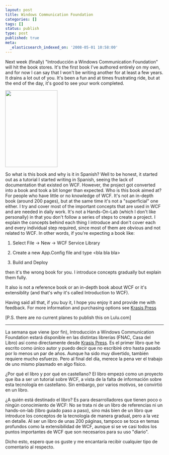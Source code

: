 ```yaml
---
layout: post
title: Windows Communication Foundation
categories: []
tags: []
status: publish
type: post
published: true
meta:
  _elasticsearch_indexed_on: '2008-05-01 10:58:00'
---
```

Next week (finally) "Introducción a Windows Communication Foundation" will hit the book stores. It's the first book I've authored entirely on my own, and for now I can say that I won't be writing another for at least a few years. It drains a lot out of you. It's been a fun and at times frustrating ride, but at the end of the day, it's good to see your work completed.

<a href="http://hhariri.files.wordpress.com/2008/05/7.png"><img class="alignnone size-full wp-image-657" title="7" src="http://hhariri.files.wordpress.com/2008/05/7.png" alt="" width="166" height="244" /></a>

So what is this book and why is it in Spanish? Well to be honest, it started out as a tutorial I started writing in Spanish, seeing the lack of documentation that existed on WCF. However, the project got converted into a book and took a bit longer than expected. Who is this book aimed at? For people who have little or no knowledge of WCF. It's not an in-depth book (around 200 pages), but at the same time it's not a "superficial" one either. I try and cover most of the important concepts that are used in WCF and are needed in daily work.
It's not a Hands-On-Lab (which I don't like personally) in that you don't follow a series of steps to create a project. I explain the concepts behind each thing I introduce and don't cover each and every individual step required, since most of them are obvious and not related to WCF. In other words, if you're expecting a book like:

1. Select File -&gt; New -&gt; WCF Service Library

2. Create a new App.Config file and type &lt;bla bla bla&gt;

3. Build and Deploy

then it's the wrong book for you. I introduce concepts gradually but explain them fully.

It also is not a reference book or an in-depth book about WCF or it's extensiblity (and that's why it's called Introduction to WCF).

Having said all that, if you buy it, I hope you enjoy it and provide me with feedback. For more information and purchasing options see <a href="http://www.krasispress.com">Krasis Press</a>

[P.S. there are no current planes to publish this on Lulu.com]

-------------------------------------------------------------------

La semana que viene (por fin), Introducción a Windows Communication Foundation estará disponible en las distintas librerías (FNAC, Casa del Libro) así como directamente desde <a href="http://www.krasispress.com">Krasis Press</a>. Es el primer libro que he escrito como único autor y puedo decir que no escribiré otro hasta pasado por lo menos un par de años. Aunque ha sido muy divertido, también requiere mucho esfuerzo. Pero al final del día, merece la pena ver el trabajo de uno mismo plasmado en algo físico.

¿Por qué el libro y por qué en castellano? El libro empezó como un proyecto que iba a ser un tutorial sobre WCF, a vista de la falta de información sobre esta tecnología en castellano. Sin embargo, por varios motivos, se convirtió en un libro.

¿A quién está destinado el libro? Es para desarrolladores que tienen poco o ningún conocimiento de WCF: No se trata ni de un libro de referencias ni un hands-on-lab (libro guiado paso a paso), sino más bien de un libro que introduce los conceptos de la tecnología de manera gradual, pero a la vez en detalle. Al ser un libro de unas 200 páginas, tampoco se toca en temas profundos como la extensibilidad de WCF, aunque si se ve casi todos los puntos importantes de WCF que son necesarios para su uso "diario".

Dicho esto, espero que os guste y me encantaría recibir cualquier tipo de comentario al respecto.
